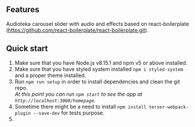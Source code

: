 ## Features
Audioteka carousel slider with audio and effects based on react-boilerplate (https://github.com/react-boilerplate/react-boilerplate.git).

## Quick start
1.  Make sure that you have Node.js v8.15.1 and npm v5 or above installed.
2.  Make sure that you have styled system installed `npm i styled-system` and a proper theme installed.
3.  Run `npm run setup` in order to install dependencies and clean the git repo.<br />
    _At this point you can run `npm start` to see the app at `http://localhost:3000/homepage`._
4.  Sometime there might be a need to install `npm install terser-webpack-plugin --save-dev` for tests purpose.
5.  
